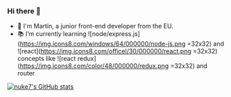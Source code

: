 ### Hi there 👋

- 🤠 I'm Martin, a junior front-end developer from the EU.
- 📚 I’m currently learning ![node/express.js](https://img.icons8.com/windows/64/000000/node-js.png =32x32) and ![react](https://img.icons8.com/officel/30/000000/react.png =32x32) concepts like ![react redux](https://img.icons8.com/color/48/000000/redux.png =32x32) and router

[![nuke7's GitHub stats](https://github-readme-stats.vercel.app/api?username=nuke7&count_private=true&show_icons=true&theme=calm)](https://github.com/nuke7/github-readme-stats)

<!--
**nuke7/nuke7** is a ✨ _special_ ✨ repository because its `README.md` (this file) appears on your GitHub profile.

Here are some ideas to get you started:

- 🔭 I’m currently working on ...
- 🌱 I’m currently learning ...
- 👯 I’m looking to collaborate on ...
- 🤔 I’m looking for help with ...
- 💬 Ask me about ...
- 📫 How to reach me: ...
- 😄 Pronouns: ...
- ⚡ Fun fact: ...
-->
